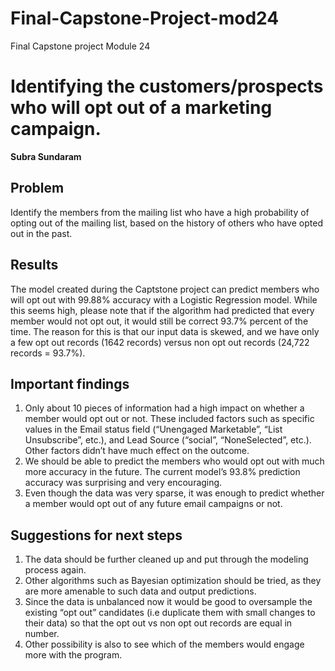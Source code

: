# Final-Capstone-Project-mod24
Final Capstone project Module 24

# Identifying the customers/prospects who will opt out of a marketing campaign.

__Subra Sundaram__

## Problem
Identify the members from the mailing list who have a high probability of opting out of the mailing list, based on the history of others who have opted out in the past.

## Results
The model created during the Captstone project can predict members who will opt out with 99.88% accuracy with a Logistic Regression model. While this seems high, please note that if the algorithm had predicted that every member would not opt out, it would still be correct 93.7% percent of the time. The reason for this is that our input data is skewed, and we have only a few opt out records (1642 records) versus non opt out records (24,722 records = 93.7%).


## Important findings
1.	Only about 10 pieces of information had a high impact on whether a member would opt out or not. These included factors such as specific values in the Email status field (“Unengaged Marketable”, “List Unsubscribe”, etc.), and Lead Source (“social”, “NoneSelected”, etc.). Other factors didn’t have much effect on the outcome.
2.	We should be able to predict the members who would opt out with much more accuracy in the future. The current model’s 93.8% prediction accuracy was surprising and very encouraging.
3.	Even though the data was very sparse, it was enough to predict whether a member would opt out of any future email campaigns or not.



## Suggestions for next steps
1.	The data should be further cleaned up and put through the modeling process again.
2.	Other algorithms such as Bayesian optimization should be tried, as they are more amenable to such data and output predictions.
3.	Since the data is unbalanced now it would be good to oversample the existing “opt out” candidates (i.e duplicate them with small changes to their data) so that the opt out vs non opt out records are equal in number.
4.	Other possibility is also to see which of the members would engage more with the program.
 
